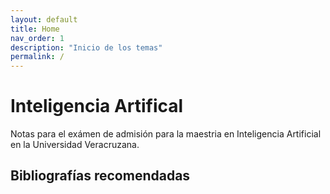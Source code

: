 ```yaml
---
layout: default
title: Home
nav_order: 1
description: "Inicio de los temas"
permalink: /
---
```



# Inteligencia Artifical

Notas para el exámen de admisión para la maestria en Inteligencia Artificial en la Universidad Veracruzana.



## Bibliografías recomendadas

[^1]: Fundamentos de Programación. Algoritmos y Estructura de Datos»; Luis Joyanes Aguilar; Mc. Graw Hill.
[^2]: Introduction to the Practice of Statistic»; David S. Moore, George P. McCabe; Ed. Freeman.
[^3]: Artificial Intelligence: A Modern Approach»; Stuart Russell and Peter Norving; Prentice Hall
